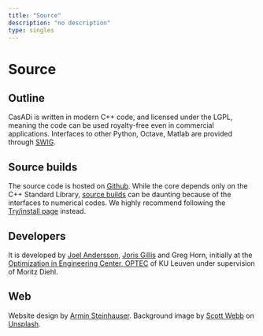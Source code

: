 ```yaml
---
title: "Source"
description: "no description"
type: singles
---
```

# Source

## Outline

CasADi is written in modern C++ code, and licensed under the LGPL, meaning the code can be used royalty-free even in commercial applications.
Interfaces to other Python, Octave, Matlab are provided through [SWIG](http://www.swig.org).

## Source builds
The source code is hosted on [Github](https://github.com/casadi/casadi).
While the core depends only on the C++ Standard Library, [source builds](https://github.com/casadi/casadi/wiki/SourceBuild) can be daunting because of the interfaces to numerical codes. We highly recommend following the [Try/install page](../get-casadi) instead.

## Developers
It is developed by [Joel Andersson](https://wid.wisc.edu/people/joel-andersson/), [Joris Gillis](https://www.mech.kuleuven.be/en/pma/research/meco/people/00052373) and Greg Horn, initially at the [Optimization in Engineering Center, OPTEC](https://set.kuleuven.be/optec) of KU Leuven under supervision of Moritz Diehl.

## Web
Website design by [Armin Steinhauser](https://www.mech.kuleuven.be/en/pma/research/meco/people/00102655). Background image by [Scott Webb](https://unsplash.com/photos/E0f9iLMTuVQ) on [Unsplash](https://unsplash.com/).
